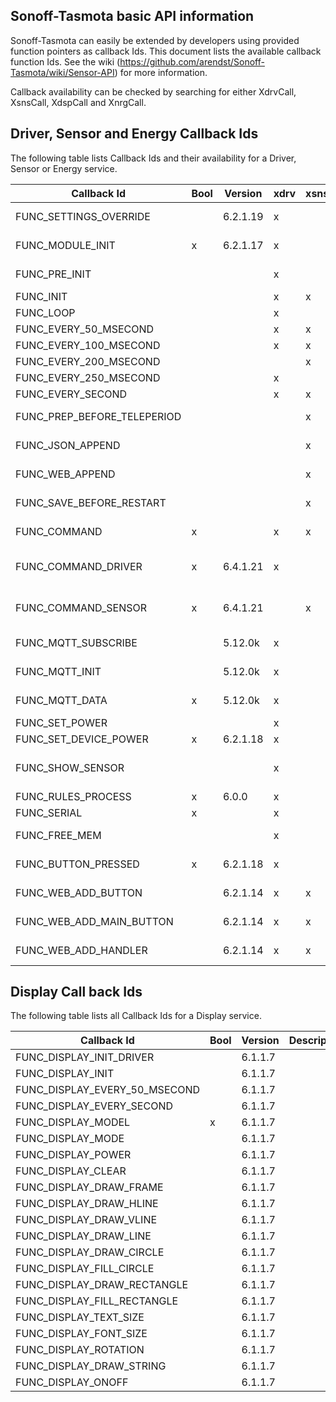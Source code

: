 ## Sonoff-Tasmota basic API information
Sonoff-Tasmota can easily be extended by developers using provided function pointers as callback Ids. This document lists the available callback function Ids. See the wiki (https://github.com/arendst/Sonoff-Tasmota/wiki/Sensor-API) for more information.

Callback availability can be checked by searching for either XdrvCall, XsnsCall, XdspCall and XnrgCall.

## Driver, Sensor and Energy Callback Ids
The following table lists Callback Ids and their availability for a Driver, Sensor or Energy service.

Callback Id                 | Bool | Version  | xdrv | xsns | xnrg | Description
----------------------------|------|----------|------|------|------|----------------------------------
FUNC_SETTINGS_OVERRIDE      |      | 6.2.1.19 |  x   |      |      | Override start-up settings
FUNC_MODULE_INIT            |  x   | 6.2.1.17 |  x   |      |      | Init module specific parameters
FUNC_PRE_INIT               |      |          |  x   |      |  x   | Once GPIO have been established
FUNC_INIT                   |      |          |  x   |  x   |  x   | At end of initialisation
FUNC_LOOP                   |      |          |  x   |      |      | In main loop
FUNC_EVERY_50_MSECOND       |      |          |  x   |  x   |      |
FUNC_EVERY_100_MSECOND      |      |          |  x   |  x   |      |
FUNC_EVERY_200_MSECOND      |      |          |      |  x   |  x   |
FUNC_EVERY_250_MSECOND      |      |          |  x   |      |      |
FUNC_EVERY_SECOND           |      |          |  x   |  x   |  x   |
FUNC_PREP_BEFORE_TELEPERIOD |      |          |      |  x   |      | Deprecated. Use a FUNC_EVERY_
FUNC_JSON_APPEND            |      |          |      |  x   |      | Extend teleperiod JSON text
FUNC_WEB_APPEND             |      |          |      |  x   |      | Extend webgui ajax info
FUNC_SAVE_BEFORE_RESTART    |      |          |      |  x   |      | Just before a planned restart
FUNC_COMMAND                |  x   |          |  x   |  x   |      | When a command is not recognized
FUNC_COMMAND_DRIVER         |  x   | 6.4.1.21 |  x   |      |      | When command Driver\<id\> is executed
FUNC_COMMAND_SENSOR         |  x   | 6.4.1.21 |      |  x   |      | When command Sensor\<id\> is executed
FUNC_MQTT_SUBSCRIBE         |      | 5.12.0k  |  x   |      |      | At end of MQTT subscriptions
FUNC_MQTT_INIT              |      | 5.12.0k  |  x   |      |      | Once at end of MQTT connection
FUNC_MQTT_DATA              |  x   | 5.12.0k  |  x   |      |      | Before decoding command
FUNC_SET_POWER              |      |          |  x   |      |      | Before setting relays
FUNC_SET_DEVICE_POWER       |  x   | 6.2.1.18 |  x   |      |      | Set relay
FUNC_SHOW_SENSOR            |      |          |  x   |      |      | When FUNC_JSON_APPEND completes
FUNC_RULES_PROCESS          |  x   | 6.0.0    |  x   |      |      | Process specific rule
FUNC_SERIAL                 |  x   |          |  x   |      |  x   | Process serial data
FUNC_FREE_MEM               |      |          |  x   |      |      | Show free memory for debugging
FUNC_BUTTON_PRESSED         |  x   | 6.2.1.18 |  x   |      |      | When a button is pressed
FUNC_WEB_ADD_BUTTON         |      | 6.2.1.14 |  x   |  x   |      | Add a Configuration Button to GUI
FUNC_WEB_ADD_MAIN_BUTTON    |      | 6.2.1.14 |  x   |  x   |      | Add a main button to GUI
FUNC_WEB_ADD_HANDLER        |      | 6.2.1.14 |  x   |  x   |      | Add a webserver handler

## Display Call back Ids
The following table lists all Callback Ids for a Display service.

Callback Id                   | Bool | Version  | Description
------------------------------|------|----------|---------------------
FUNC_DISPLAY_INIT_DRIVER      |      | 6.1.1.7  |
FUNC_DISPLAY_INIT             |      | 6.1.1.7  |
FUNC_DISPLAY_EVERY_50_MSECOND |      | 6.1.1.7  |
FUNC_DISPLAY_EVERY_SECOND     |      | 6.1.1.7  |
FUNC_DISPLAY_MODEL            |  x   | 6.1.1.7  |
FUNC_DISPLAY_MODE             |      | 6.1.1.7  |
FUNC_DISPLAY_POWER            |      | 6.1.1.7  |
FUNC_DISPLAY_CLEAR            |      | 6.1.1.7  |
FUNC_DISPLAY_DRAW_FRAME       |      | 6.1.1.7  |
FUNC_DISPLAY_DRAW_HLINE       |      | 6.1.1.7  |
FUNC_DISPLAY_DRAW_VLINE       |      | 6.1.1.7  |
FUNC_DISPLAY_DRAW_LINE        |      | 6.1.1.7  |
FUNC_DISPLAY_DRAW_CIRCLE      |      | 6.1.1.7  |
FUNC_DISPLAY_FILL_CIRCLE      |      | 6.1.1.7  |
FUNC_DISPLAY_DRAW_RECTANGLE   |      | 6.1.1.7  |
FUNC_DISPLAY_FILL_RECTANGLE   |      | 6.1.1.7  |
FUNC_DISPLAY_TEXT_SIZE        |      | 6.1.1.7  |
FUNC_DISPLAY_FONT_SIZE        |      | 6.1.1.7  |
FUNC_DISPLAY_ROTATION         |      | 6.1.1.7  |
FUNC_DISPLAY_DRAW_STRING      |      | 6.1.1.7  |
FUNC_DISPLAY_ONOFF            |      | 6.1.1.7  |
